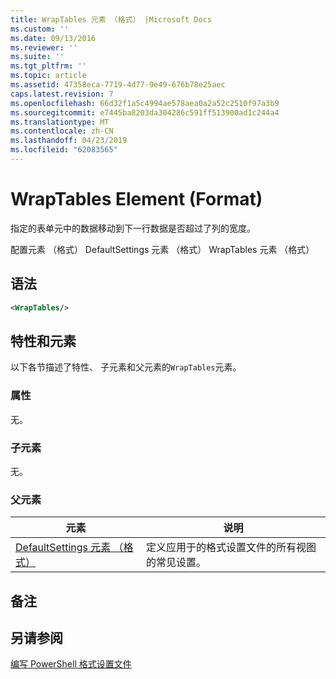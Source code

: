 ```yaml
---
title: WrapTables 元素 （格式） |Microsoft Docs
ms.custom: ''
ms.date: 09/13/2016
ms.reviewer: ''
ms.suite: ''
ms.tgt_pltfrm: ''
ms.topic: article
ms.assetid: 47358eca-7719-4d77-9e49-676b78e25aec
caps.latest.revision: 7
ms.openlocfilehash: 66d32f1a5c4994ae578aea0a2a52c2510f97a3b9
ms.sourcegitcommit: e7445ba8203da304286c591ff513900ad1c244a4
ms.translationtype: MT
ms.contentlocale: zh-CN
ms.lasthandoff: 04/23/2019
ms.locfileid: "62083565"
---
```

# <a name="wraptables-element-format"></a>WrapTables Element (Format)

指定的表单元中的数据移动到下一行数据是否超过了列的宽度。

配置元素 （格式） DefaultSettings 元素 （格式） WrapTables 元素 （格式）

## <a name="syntax"></a>语法

```xml
<WrapTables/>
```

## <a name="attributes-and-elements"></a>特性和元素

以下各节描述了特性、 子元素和父元素的`WrapTables`元素。

### <a name="attributes"></a>属性

无。

### <a name="child-elements"></a>子元素

无。

### <a name="parent-elements"></a>父元素

|元素|说明|
|-------------|-----------------|
|[DefaultSettings 元素 （格式）](./defaultsettings-element-format.md)|定义应用于的格式设置文件的所有视图的常见设置。|

## <a name="remarks"></a>备注

## <a name="see-also"></a>另请参阅

[编写 PowerShell 格式设置文件](./writing-a-powershell-formatting-file.md)
